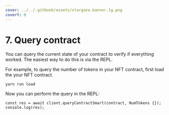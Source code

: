 ```yaml
---
cover: ../../.gitbook/assets/stargaze.banner.lg.png
coverY: 0
---
```


# 7. Query contract

You can query the current state of your contract to verify if everything worked. The easiest way to do this is via the REPL.&#x20;

For example, to query the number of tokens in your NFT contract, first load the your NFT contract.

```
yarn run load
```

Now you can perform the query in the REPL:

```
const res = await client.queryContractSmart(contract, NumTokens {});
console.log(res);
```

